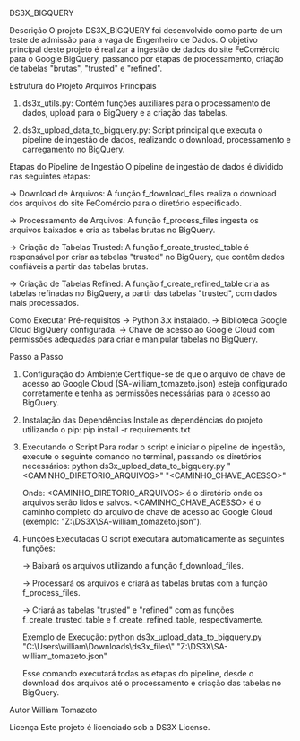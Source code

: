 DS3X_BIGQUERY


Descrição
O projeto DS3X_BIGQUERY foi desenvolvido como parte de um teste de admissão para a vaga de Engenheiro de Dados. O objetivo principal deste projeto é realizar a ingestão de dados do site FeComércio para o Google BigQuery, passando por etapas de processamento, criação de tabelas "brutas", "trusted" e "refined".


Estrutura do Projeto
Arquivos Principais
1. ds3x_utils.py: Contém funções auxiliares para o processamento de dados, upload para o BigQuery e a criação das tabelas.

2. ds3x_upload_data_to_bigquery.py: Script principal que executa o pipeline de ingestão de dados, realizando o download, processamento e carregamento no BigQuery.


Etapas do Pipeline de Ingestão
O pipeline de ingestão de dados é dividido nas seguintes etapas:

-> Download de Arquivos:
A função f_download_files realiza o download dos arquivos do site FeComércio para o diretório especificado.

-> Processamento de Arquivos:
A função f_process_files ingesta os arquivos baixados e cria as tabelas brutas no BigQuery.

-> Criação de Tabelas Trusted:
A função f_create_trusted_table é responsável por criar as tabelas "trusted" no BigQuery, que contêm dados confiáveis a partir das tabelas brutas.

-> Criação de Tabelas Refined:
A função f_create_refined_table cria as tabelas refinadas no BigQuery, a partir das tabelas "trusted", com dados mais processados.


Como Executar
Pré-requisitos
-> Python 3.x instalado.
-> Biblioteca Google Cloud BigQuery configurada.
-> Chave de acesso ao Google Cloud com permissões adequadas para criar e manipular tabelas no BigQuery.


Passo a Passo
1. Configuração do Ambiente
   Certifique-se de que o arquivo de chave de acesso ao Google Cloud (SA-william_tomazeto.json) esteja configurado corretamente e tenha as permissões necessárias para o acesso ao BigQuery.

2. Instalação das Dependências
   Instale as dependências do projeto utilizando o pip:
   pip install -r requirements.txt

3. Executando o Script
   Para rodar o script e iniciar o pipeline de ingestão, execute o seguinte comando no terminal, passando os diretórios necessários:
   python ds3x_upload_data_to_bigquery.py "<CAMINHO_DIRETORIO_ARQUIVOS>" "<CAMINHO_CHAVE_ACESSO>"

   Onde:
   <CAMINHO_DIRETORIO_ARQUIVOS> é o diretório onde os arquivos serão lidos e salvos.
   <CAMINHO_CHAVE_ACESSO> é o caminho completo do arquivo de chave de acesso ao Google Cloud (exemplo: "Z:\\DS3X\\SA-william_tomazeto.json").

4. Funções Executadas
   O script executará automaticamente as seguintes funções:

   -> Baixará os arquivos utilizando a função f_download_files.

   -> Processará os arquivos e criará as tabelas brutas com a função f_process_files.

   -> Criará as tabelas "trusted" e "refined" com as funções f_create_trusted_table e f_create_refined_table, respectivamente.

   Exemplo de Execução:
   python ds3x_upload_data_to_bigquery.py "C:\\Users\\william\\Downloads\\ds3x_files\\" "Z:\\DS3X\\SA-william_tomazeto.json"
   
   Esse comando executará todas as etapas do pipeline, desde o download dos arquivos até o processamento e criação das tabelas no BigQuery.

Autor
William Tomazeto

Licença
Este projeto é licenciado sob a DS3X License.
